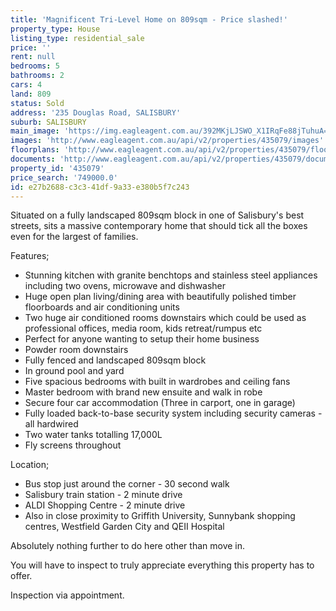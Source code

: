 ```yaml
---
title: 'Magnificent Tri-Level Home on 809sqm - Price slashed!'
property_type: House
listing_type: residential_sale
price: ''
rent: null
bedrooms: 5
bathrooms: 2
cars: 4
land: 809
status: Sold
address: '235 Douglas Road, SALISBURY'
suburb: SALISBURY
main_image: 'https://img.eagleagent.com.au/392MKjLJSWO_X1IRqFe88jTuhuA=/1280x854/smart/https://s3-us-west-2.amazonaws.com/eagleagent-orig/images/6820271/108611776-image-M.jpg'
images: 'http://www.eagleagent.com.au/api/v2/properties/435079/images'
floorplans: 'http://www.eagleagent.com.au/api/v2/properties/435079/floorplans'
documents: 'http://www.eagleagent.com.au/api/v2/properties/435079/documents'
property_id: '435079'
price_search: '749000.0'
id: e27b2688-c3c3-41df-9a33-e380b5f7c243
---
```

Situated on a fully landscaped 809sqm block in one of Salisbury's best streets, sits a massive contemporary home that should tick all the boxes even for the largest of families.

Features;
*  Stunning kitchen with granite benchtops and stainless steel appliances including two ovens, microwave and dishwasher
*  Huge open plan living/dining area with beautifully polished timber floorboards and air conditioning units
*  Two huge air conditioned rooms downstairs which could be used as professional offices, media room, kids retreat/rumpus etc
*  Perfect for anyone wanting to setup their home business
*  Powder room downstairs
*  Fully fenced and landscaped 809sqm block
*  In ground pool and yard
*  Five spacious bedrooms with built in wardrobes and ceiling fans
*  Master bedroom with brand new ensuite and walk in robe
*  Secure four car accommodation (Three in carport, one in garage)
*  Fully loaded back-to-base security system including security cameras - all hardwired
*  Two water tanks totalling 17,000L
*  Fly screens throughout

Location;
*  Bus stop just around the corner - 30 second walk
*  Salisbury train station - 2 minute drive
*  ALDI Shopping Centre - 2 minute drive
*  Also in close proximity to Griffith University, Sunnybank shopping centres, Westfield Garden City and QEII Hospital

Absolutely nothing further to do here other than move in.

You will have to inspect to truly appreciate everything this property has to offer.

Inspection via appointment.